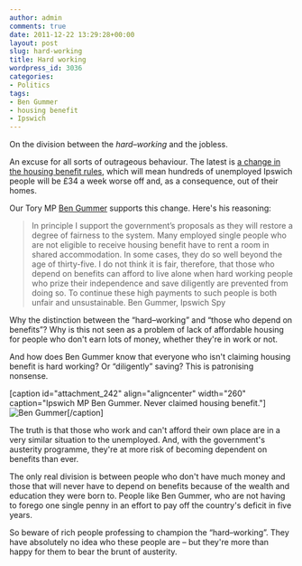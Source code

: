 ```yaml
---
author: admin
comments: true
date: 2011-12-22 13:29:28+00:00
layout: post
slug: hard-working
title: Hard working
wordpress_id: 3036
categories:
- Politics
tags:
- Ben Gummer
- housing benefit
- Ipswich
---
```


On the division between the _hard–working_ and the jobless.

An excuse for all sorts of outrageous behaviour. The latest is [a change in the housing benefit rules](http://ipswichspy.wordpress.com/2011/12/19/homeless-new-year-threat-of-coalition-benefit-cuts/), which will mean hundreds of unemployed Ipswich people will be £34 a week worse off and, as a consequence, out of their homes.

Our Tory MP [Ben Gummer](http://www.bengummer.com/) supports this change. Here's his reasoning:


> In principle I support the government’s proposals as they will restore a degree of fairness to the system. Many employed single people who are not eligible to receive housing benefit have to rent a room in shared accommodation. In some cases, they do so well beyond the age of thirty-five. I do not think it is fair, therefore, that those who depend on benefits can afford to live alone when hard working people who prize their independence and save diligently are prevented from doing so. To continue these high payments to such people is both unfair and unsustainable. Ben Gummer, Ipswich Spy


Why the distinction between the “hard–working” and “those who depend on benefits”? Why is this not seen as a problem of lack of affordable housing for people who don't earn lots of money, whether they're in work or not.

And how does Ben Gummer know that everyone who isn't claiming housing benefit is hard working? Or “diligently” saving? This is patronising nonsense.

[caption id="attachment_242" align="aligncenter" width="260" caption="Ipswich MP Ben Gummer. Never claimed housing benefit."]![Ben Gummer](http://blog.leonpaternoster.com/wp-content/uploads/2011/12/ben-gummer.jpg)[/caption]

The truth is that those who work and can't afford their own place are in a very similar situation to the unemployed. And, with the government's austerity programme, they're at more risk of becoming dependent on benefits than ever.

The only real division is between people who don't have much money and those that will never have to depend on benefits because of the wealth and education they were born to. People like Ben Gummer, who are not having to forego one single penny in an effort to pay off the country's deficit in five years.

So beware of rich people professing to champion the “hard–working”. They have absolutely no idea who these people are – but they're more than happy for them to bear the brunt of austerity.

